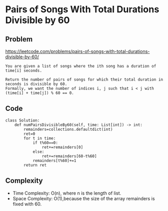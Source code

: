 # Pairs of Songs With Total Durations Divisible by 60
## Problem
https://leetcode.com/problems/pairs-of-songs-with-total-durations-divisible-by-60/
```
You are given a list of songs where the ith song has a duration of time[i] seconds.

Return the number of pairs of songs for which their total duration in seconds is divisible by 60. 
Formally, we want the number of indices i, j such that i < j with (time[i] + time[j]) % 60 == 0.
```
## Code
```
class Solution:
    def numPairsDivisibleBy60(self, time: List[int]) -> int:
        remainders=collections.defaultdict(int)
        ret=0
        for t in time:
            if t%60==0:
                ret+=remainders[0]
            else:
                ret+=remainders[60-t%60]
            remainders[t%60]+=1
        return ret
```
## Complexity
- Time Complexity: O(n), where n is the length of list.
- Space Complexity: O(1),because the size of the array remainders is fixed with 60.
